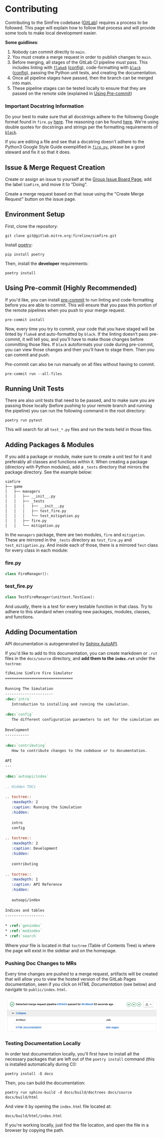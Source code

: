 # Contributing

Contributing to the SimFire codebase ([GitLab](https://gitlab.mitre.org/fireline/simfire)) requires a process to be followed. This page will explain how to follow that process and will provide some tools to make local development easier.

**Some guidlines**:
  1. Nobody can commit directly to `main`.
  2. You must create a merge request in order to publish changes to `main`.
  3. Before merging, all stages of the GitLab CI pipeline must pass. This includes linting with [`flake8`](https://flake8.pycqa.org/en/latest/) ([config](https://gitlab.mitre.org/fireline/simfire/-/blob/main/.flake8)), code-formatting with [`black`](https://github.com/psf/black) ([config](https://gitlab.mitre.org/fireline/simfire/-/blob/main/pyproject.toml)), passing the Python unit tests, and creating the documentation.
  4. Once all pipeline stages have passed, then the branch can be merged into main.
  5. These pipeline stages can be tested locally to ensure that they are passed on the remote side (explained in [Using Pre-commit](#using-pre-commit))

### Important Docstring Information

Do your best to make sure that all docstrings adhere to the following Google format found in `fire.py` [here](https://gitlab.mitre.org/fireline/simfire/-/blob/main/simfire/game/managers/fire.py). The reasoning can be found [here](https://www.sphinx-doc.org/en/main/usage/extensions/napoleon.html). We're using double quotes for docstrings and strings per the formatting requirements of [`black`](https://github.com/psf/black).

If you are editing a file and see that a docstring doesn't adhere to the Python3 Google Style Guide exemplified in [`fire.py`](https://gitlab.mitre.org/fireline/simfire/-/blob/main/simfire/game/managers/fire.py), please be a good steward and fix it so that it does.

## Issue & Merge Request Creation
Create or assign an issue to yourself at the [Group Issue Board Page](https://gitlab.mitre.org/groups/fireline/-/boards), add the label `SimFire`, and move it to “Doing”.

Create a merge request based on that issue using the "Create Merge Request" button on the issue page.

## Environment Setup

First, clone the repository:

```shell
git clone git@gitlab.mitre.org:fireline/simfire.git
```

Install [poetry](https://python-poetry.org/):

```shell
pip install poetry
```

Then, install the **developer** requirements:

```shell
poetry install
```

## Using Pre-commit (**Highly Recommended**)

If you'd like, you can install [pre-commit](https://pre-commit.com/) to run linting and code-formatting before you are able to commit. This will ensure that you pass this portion of the remote pipelines when you push to your merge request.

```shell
pre-commit install
```

Now, every time you try to commit, your code that you have staged will be linted by `flake8` and auto-formatted by `black`. If the linting doesn’t pass pre-commit, it will tell you, and you’ll have to make those changes before committing those files. If `black` autoformats your code during pre-commit, you can view those changes and then you’ll have to stage them. Then you can commit and push.

Pre-commit can also be run manually on all files without having to commit.

```shell
pre-commit run --all-files
```

## Running Unit Tests

There are also unit tests that need to be passed, and to make sure you are passing those locally (before pushing to your remote branch and running the pipeline) you can run the following command in the root directory:

```shell
poetry run pytest
```

This will search for all `test_*.py` files and run the tests held in those files.

## Adding Packages & Modules

If you add a package or module, make sure to create a unit test for it and preferably all classes and functions within it. When creating a package (directory with Python modules), add a `_tests` directory that mirrors the package directory. See the example below:

```
simfire
├── game
│   ├── managers
│   │   ├── __init__.py
│   │   ├── _tests
│   │   │   ├── __init__.py
│   │   │   ├── test_fire.py
│   │   │   └── test_mitigation.py
│   │   ├── fire.py
│   │   └── mitigation.py
```

In the `managers` package, there are two modules, `fire` and `mitigation`. These are mirrored in the `_tests` directory as `test_fire.py` and `test_mitigation.py`. And inside each of those, there is a mirrored `Test` class for every class in each module:

### fire.py
```python
class FireManager():
```

### test_fire.py
```python
class TestFireManager(unittest.TestCase):
```

And _usually_, there is a test for every testable function in that class. Try to adhere to this standard when creating new packages, modules, classes, and functions.

## Adding Documentation

API documentation is autogenerated by [Sphinx AutoAPI](https://sphinx-autoapi.readthedocs.io/en/latest/).

If you'd like to add to this documentation, you can create markdown or `.rst` files in the `docs/source` directory, and **add them to the `index.rst`** under the `toctree`:

```rst
fiReLine SimFire Fire Simulator
===============================

Running The Simulation
----------------------
:doc:`intro`
   Introduction to installing and running the simulation.

:doc:`config`
   The different configuration parameters to set for the simulation and their defaults.

Development
-----------

:doc:`contributing`
   How to contribute changes to the codebase or to documentation.

API
---

:doc:`autoapi/index`

.. Hidden TOCs

.. toctree::
   :maxdepth: 2
   :caption: Running the Simulation
   :hidden:

   intro
   config

.. toctree::
   :maxdepth: 2
   :caption: Development
   :hidden:

   contributing

.. toctree::
   :maxdepth: 1
   :caption: API Reference
   :hidden:

   autoapi/index

Indices and tables
------------------

* :ref:`genindex`
* :ref:`modindex`
* :ref:`search`

```

Where your file is located in that `toctree` (Table of Contents Tree) is where the page will exist in the sidebar and on the homepage.

### Pushing Doc Changes to MRs

Every time changes are pushed to a merge request, artifacts will be created that will allow you to view the hosted version of the GitLab Pages documentation, seen if you click on _HTML Documentation_ (see below) and navigate to `public/index.html`.

![view_artifacts](_static/html_documentation.png)

### Testing Documentation Locally

In order test documentation locally, you'll first have to install all the necessary packages that are left out of the `poetry install` command (this is installed automatically during CI):

```shell
poetry install -E docs
```

Then, you can build the documentation:

```shell
poetry run sphinx-build -d docs/build/doctrees docs/source docs/build/html
```

And view it by opening the `index.html` file located at:

```
docs/build/html/index.html
```

If you're working locally, just find the file location, and open the file in a browser by copying the path.
